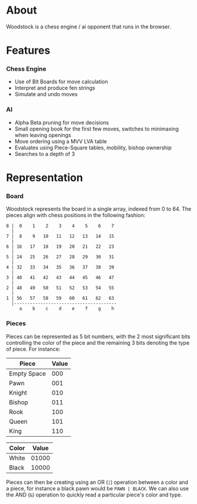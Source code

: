 # About
Woodstock is a chess engine / ai opponent that runs in the browser. 

# Features
### Chess Engine
- Use of Bit Boards for move calculation
- Interpret and produce fen strings
- Simulate and undo moves

### AI
- Alpha Beta pruning for move decisions
- Small opening book for the first few moves, switches to minimaxing when leaving openings
- Move ordering using a MVV LVA table
- Evaluates using Piece-Square tables, mobility, bishop ownership
- Searches to a depth of 3

# Representation
### Board
Woodstock represents the board in a single array, indexed from 0 to 64. The pieces align with chess positions in the following fashion:

```console
8 |  0    1    2    3    4    5    6    7    
  |
7 |  8    9   10   11   12   13   14   15    
  |
6 | 16   17   18   19   20   21   22   23    
  |
5 | 24   25   26   27   28   29   30   31    
  |
4 | 32   33   34   35   36   37   38   39    
  |
3 | 40   41   42   43   44   45   46   47    
  |
2 | 48   49   50   51   52   53   54   55    
  |
1 | 56   57   58   59   60   61   62   63    
  |---------------------------------------
     a    b    c    d    e    f    g    h 
```

### Pieces
Pieces can be represented as 5 bit numbers, with the 2 most significant bits controlling the color of the piece and the remaining 3 bits denoting the type of piece. For instance:

| Piece | Value |
| ----- | ----- |
| Empty Space | 000 |
| Pawn | 001 |
| Knight | 010 |
| Bishop | 011 |
| Rook | 100 |
| Queen | 101 |
| King | 110 |

| Color | Value |
| ----- | ----- |
| White | 01000 |
| Black | 10000 |

Pieces can then be creating using an OR (`|`) operation between a color and a piece, for instance a black pawn would be `PAWN | BLACK`. We can also use the AND (`&`) operation to quickly read a particular piece's color and type. 